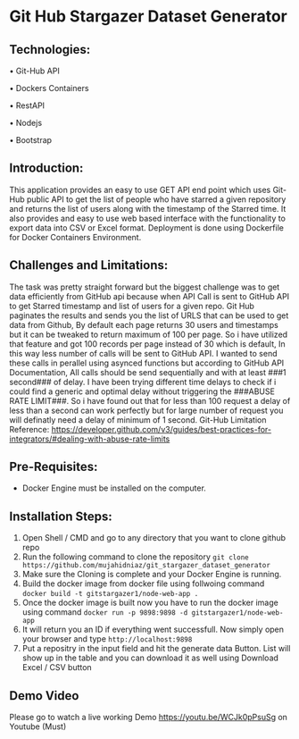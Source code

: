 # Git Hub Stargazer Dataset Generator

## Technologies:

•	Git-Hub API

•	Dockers Containers

•	RestAPI

•	Nodejs

•	Bootstrap


## Introduction:

This application provides an easy to use GET API end point which uses Git-Hub public API to get the list of people who have starred a given repository and returns the list of users along with the timestamp of the Starred time. It also provides and easy to use web based interface with the functionality to export data into CSV or Excel format. Deployment is done using Dockerfile for Docker Containers Environment.



## Challenges and Limitations:

The task was pretty straight forward but the biggest challenge was to get data efficiently from GitHub api because when API Call is sent to GitHub API to get Starred timestamp and list of users for a given repo. Git Hub paginates the results and sends you the list of URLS that can be used to get data from Github, By default each page returns 30 users and timestamps but it can be tweaked to return maximum of 100 per page. So i have utilized that feature and got 100 records per page instead of 30 which is default, In this way less number of calls will be sent to GitHub API.
I wanted to send these calls in perallel using asynced functions but according to GitHub API Documentation, All calls should be send sequentially
and with at least ###1 second### of delay. I have been trying different time delays to check if i could find a generic and optimal delay without triggering the ###ABUSE RATE LIMIT###. So i have found out that for less than 100 request a delay of less than a second can work perfectly but for 
large number of request you will definatly need a delay of minimum of 1 second.
Git-Hub Limitation Reference: https://developer.github.com/v3/guides/best-practices-for-integrators/#dealing-with-abuse-rate-limits


## Pre-Requisites:
- Docker Engine must be installed on the computer.

## Installation Steps:

1. Open Shell / CMD and go to any directory that you want to clone github repo
2. Run the following command to clone the repository `git clone https://github.com/mujahidniaz/git_stargazer_dataset_generator`	
3. Make sure the Cloning is complete and your Docker Engine is running.
4. Build the docker image from docker file using follwoing command `docker build -t gitstargazer1/node-web-app .`
5. Once the docker image is built now you have to run the docker image using command `docker run -p 9898:9898 -d gitstargazer1/node-web-app`
6. It will return you an ID if everything went successfull. Now simply open your browser and type `http://localhost:9898`
7. Put a repositry in the input field and hit the generate data Button. List will show up in the table and you can download it as well using Download Excel / CSV button

## Demo Video 
   Please go to watch a live working Demo https://youtu.be/WCJk0pPsuSg on Youtube (Must)
